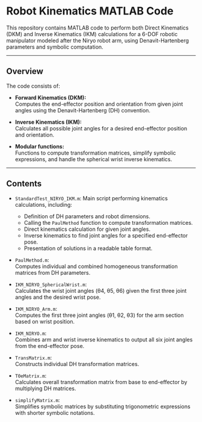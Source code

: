 # Robot Kinematics MATLAB Code

This repository contains MATLAB code to perform both Direct Kinematics (DKM) and Inverse Kinematics (IKM) calculations for a 6-DOF robotic manipulator modeled after the Niryo robot arm, using Denavit-Hartenberg parameters and symbolic computation.

---

## Overview

The code consists of:

- **Forward Kinematics (DKM):**  
  Computes the end-effector position and orientation from given joint angles using the Denavit-Hartenberg (DH) convention.

- **Inverse Kinematics (IKM):**  
  Calculates all possible joint angles for a desired end-effector position and orientation.

- **Modular functions:**  
  Functions to compute transformation matrices, simplify symbolic expressions, and handle the spherical wrist inverse kinematics.

---

## Contents

- `StandardTest_NIRYO_IKM.m`: Main script performing kinematics calculations, including:
  - Definition of DH parameters and robot dimensions.
  - Calling the `PaulMethod` function to compute transformation matrices.
  - Direct kinematics calculation for given joint angles.
  - Inverse kinematics to find joint angles for a specified end-effector pose.
  - Presentation of solutions in a readable table format.

- `PaulMethod.m`:  
  Computes individual and combined homogeneous transformation matrices from DH parameters.

- `IKM_NIRYO_SphericalWrist.m`:  
  Calculates the wrist joint angles (θ4, θ5, θ6) given the first three joint angles and the desired wrist pose.

- `IKM_NIRYO_Arm.m`:  
  Computes the first three joint angles (θ1, θ2, θ3) for the arm section based on wrist position.

- `IKM_NIRYO.m`:  
  Combines arm and wrist inverse kinematics to output all six joint angles from the end-effector pose.

- `TransMatrix.m`:  
  Constructs individual DH transformation matrices.

- `T0eMatrix.m`:  
  Calculates overall transformation matrix from base to end-effector by multiplying DH matrices.

- `simplifyMatrix.m`:  
  Simplifies symbolic matrices by substituting trigonometric expressions with shorter symbolic notations.


